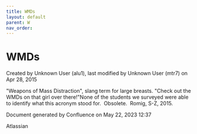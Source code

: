 ```yaml
---
title: WMDs
layout: default
parent: W
nav_order:
---
```


# WMDs

Created by  Unknown User (alu1), last modified by  Unknown User (mtr7) on Apr 28, 2015

&quot;Weapons of Mass Distraction&quot;, slang term for large breasts. &quot;Check out the WMDs on that girl over there!&quot;None of the students we surveyed were able to identify what this acronym stood for.  Obsolete.  Romig, S-Z, 2015.

Document generated by Confluence on May 22, 2023 12:37

Atlassian
